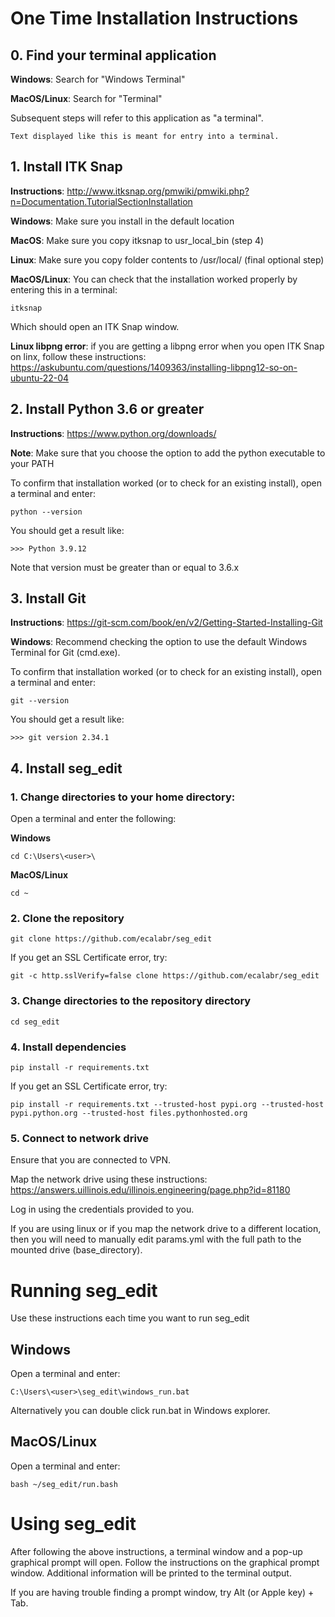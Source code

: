 # One Time Installation Instructions

## 0. Find your terminal application
**Windows**: Search for "Windows Terminal"

**MacOS/Linux**: Search for "Terminal"

Subsequent steps will refer to this application as "a terminal".
```angular2html
Text displayed like this is meant for entry into a terminal.
```

## 1. Install ITK Snap
**Instructions**: http://www.itksnap.org/pmwiki/pmwiki.php?n=Documentation.TutorialSectionInstallation

**Windows**: Make sure you install in the default location

**MacOS**: Make sure you copy itksnap to usr_local_bin (step 4)

**Linux**: Make sure you copy folder contents to /usr/local/ (final optional step)

**MacOS/Linux**: You can check that the installation worked properly by entering this in a terminal:

```angular2html
itksnap
```
Which should open an ITK Snap window.

**Linux libpng error**: if you are getting a libpng error when you open ITK Snap on linx, follow these instructions: https://askubuntu.com/questions/1409363/installing-libpng12-so-on-ubuntu-22-04

## 2. Install Python 3.6 or greater
**Instructions**: https://www.python.org/downloads/

**Note**: Make sure that you choose the option to add the python executable to your PATH

To confirm that installation worked (or to check for an existing install), open a terminal and enter:
```
python --version
```
You should get a result like:
```angular2html
>>> Python 3.9.12
```
Note that version must be greater than or equal to 3.6.x

## 3. Install Git
**Instructions**: https://git-scm.com/book/en/v2/Getting-Started-Installing-Git

**Windows**: Recommend checking the option to use the default Windows Terminal for Git (cmd.exe).

To confirm that installation worked (or to check for an existing install), open a terminal and enter:
```
git --version
```
You should get a result like:
```angular2html
>>> git version 2.34.1
```

## 4. Install seg_edit

### 1. Change directories to your home directory: 
Open a terminal and enter the following:

**Windows**
```angular2html
cd C:\Users\<user>\
```
**MacOS/Linux**
```angular2html
cd ~
```

### 2. Clone the repository
```angular2html
git clone https://github.com/ecalabr/seg_edit
```
If you get an SSL Certificate error, try:
```angular2html
git -c http.sslVerify=false clone https://github.com/ecalabr/seg_edit
```

### 3. Change directories to the repository directory
```angular2html
cd seg_edit
```

### 4. Install dependencies
```angular2html
pip install -r requirements.txt
```
If you get an SSL Certificate error, try:
```angular2html
pip install -r requirements.txt --trusted-host pypi.org --trusted-host pypi.python.org --trusted-host files.pythonhosted.org
```

### 5. Connect to network drive
Ensure that you are connected to VPN.

Map the network drive using these instructions: https://answers.uillinois.edu/illinois.engineering/page.php?id=81180

Log in using the credentials provided to you.

If you are using linux or if you map the network drive to a different location, then you will need to manually edit params.yml with the full path to the mounted drive (base_directory).

# Running seg_edit
Use these instructions each time you want to run seg_edit
## Windows
Open a terminal and enter:
```commandline
C:\Users\<user>\seg_edit\windows_run.bat
```
Alternatively you can double click run.bat in Windows explorer.
## MacOS/Linux
Open a terminal and enter:
```
bash ~/seg_edit/run.bash
```

# Using seg_edit
After following the above instructions, a terminal window and a pop-up graphical prompt will open. Follow the instructions on the graphical prompt window. Additional information will be printed to the terminal output.

If you are having trouble finding a prompt window, try Alt (or Apple key) + Tab.
